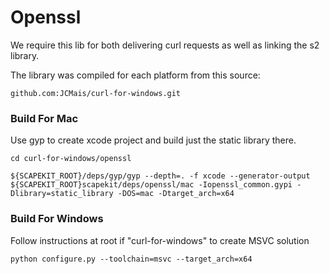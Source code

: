# Openssl

We require this lib for both delivering curl requests as well as linking the s2 library.

The library was compiled for each platform from this source:

```
github.com:JCMais/curl-for-windows.git
```

### Build For Mac

Use gyp to create xcode project and build just the static library there.

````
cd curl-for-windows/openssl

${SCAPEKIT_ROOT}/deps/gyp/gyp --depth=. -f xcode --generator-output ${SCAPEKIT_ROOT}scapekit/deps/openssl/mac -Iopenssl_common.gypi -Dlibrary=static_library -DOS=mac -Dtarget_arch=x64
````

### Build For Windows

Follow instructions at root if "curl-for-windows" to create MSVC solution

````python configure.py --toolchain=msvc --target_arch=x64````


